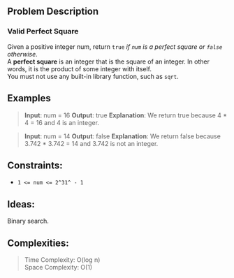 ## Problem Description

### Valid Perfect Square

Given a positive integer num, return `true` *if `num` is a perfect square or `false` otherwise*.  
A **perfect square** is an integer that is the square of an integer. In other words, it is the product of some integer with itself.  
You must not use any built-in library function, such as `sqrt`.


## Examples

>**Input**: num = 16
>**Output**: true
>**Explanation**: We return true because 4 * 4 = 16 and 4 is an integer.

>**Input**: num = 14
>**Output**: false
>**Explanation**: We return false because 3.742 * 3.742 = 14 and 3.742 is not an integer.


## Constraints:

- `1 <= num <= 2^31^ - 1`  


## Ideas:

Binary search.  


## Complexities:

>Time Complexity: O(log n)  
>Space Complexity: O(1)  